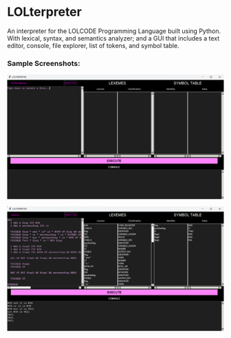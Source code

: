 # LOLterpreter

An interpreter for the LOLCODE Programming Language built using Python. With lexical, syntax, and semantics analyzer; and a GUI that includes a text editor, console, file explorer, list of tokens, and symbol table.

### Sample Screenshots:

![ss1](screenshots/ss1.png)

![ss2](screenshots/ss2.png)
